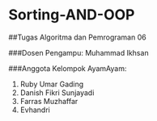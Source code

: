 # Sorting-AND-OOP
##Tugas Algoritma dan Pemrograman 06

###Dosen Pengampu: Muhammad Ikhsan

###Anggota Kelompok AyamAyam:
1. Ruby Umar Gading
2. Danish Fikri Sunjayadi
3. Farras Muzhaffar
4. Evhandri
